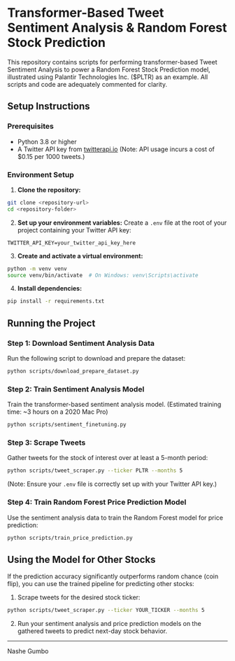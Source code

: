 # Transformer-Based Tweet Sentiment Analysis & Random Forest Stock Prediction

This repository contains scripts for performing transformer-based Tweet Sentiment Analysis to power a Random Forest Stock Prediction model, illustrated using Palantir Technologies Inc. ($PLTR) as an example. All scripts and code are adequately commented for clarity.

## Setup Instructions

### Prerequisites
- Python 3.8 or higher
- A Twitter API key from [twitterapi.io](https://twitterapi.io) (Note: API usage incurs a cost of $0.15 per 1000 tweets.)

### Environment Setup

1. **Clone the repository:**
```bash
git clone <repository-url>
cd <repository-folder>
```

2. **Set up your environment variables:**
Create a `.env` file at the root of your project containing your Twitter API key:
```env
TWITTER_API_KEY=your_twitter_api_key_here
```

3. **Create and activate a virtual environment:**
```bash
python -m venv venv
source venv/bin/activate  # On Windows: venv\Scripts\activate
```

4. **Install dependencies:**
```bash
pip install -r requirements.txt
```

## Running the Project

### Step 1: Download Sentiment Analysis Data

Run the following script to download and prepare the dataset:
```bash
python scripts/download_prepare_dataset.py
```

### Step 2: Train Sentiment Analysis Model

Train the transformer-based sentiment analysis model. (Estimated training time: ~3 hours on a 2020 Mac Pro)
```bash
python scripts/sentiment_finetuning.py
```

### Step 3: Scrape Tweets

Gather tweets for the stock of interest over at least a 5-month period:
```bash
python scripts/tweet_scraper.py --ticker PLTR --months 5
```

(Note: Ensure your `.env` file is correctly set up with your Twitter API key.)

### Step 4: Train Random Forest Price Prediction Model

Use the sentiment analysis data to train the Random Forest model for price prediction:
```bash
python scripts/train_price_prediction.py
```

## Using the Model for Other Stocks

If the prediction accuracy significantly outperforms random chance (coin flip), you can use the trained pipeline for predicting other stocks:

1. Scrape tweets for the desired stock ticker:
```bash
python scripts/tweet_scraper.py --ticker YOUR_TICKER --months 5
```

2. Run your sentiment analysis and price prediction models on the gathered tweets to predict next-day stock behavior.

---

Nashe Gumbo
